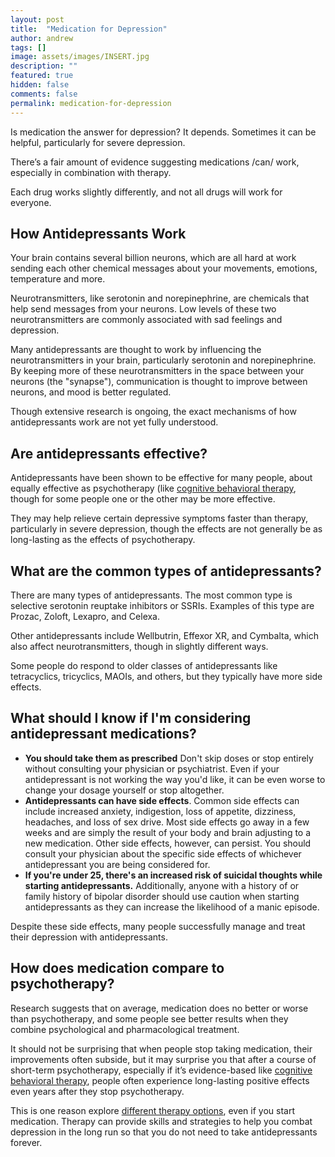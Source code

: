 ```yaml
---
layout: post
title:  "Medication for Depression"
author: andrew
tags: []
image: assets/images/INSERT.jpg
description: ""
featured: true
hidden: false
comments: false
permalink: medication-for-depression
---
```


Is medication the answer for depression? It depends. Sometimes it can be helpful, particularly for severe depression.

There’s a fair amount of evidence suggesting medications /can/ work, especially in combination with therapy.

Each drug works slightly differently, and not all drugs will work for everyone.

## How Antidepressants Work
Your brain contains several billion neurons, which are all hard at work sending each other chemical messages about your movements, emotions, temperature and more.

<amp-img alt="neurons in the brain" src="https://1317562338.rsc.cdn77.org/images/sess3/zg4b4RB.jpg" width="680" height="317" layout="responsive"></amp-img>

Neurotransmitters, like serotonin and norepinephrine, are chemicals that help send messages from your neurons. Low levels of these two neurotransmitters are commonly associated with sad feelings and depression.

Many antidepressants are thought to work by influencing the neurotransmitters in your brain, particularly serotonin and norepinephrine. By keeping more of these neurotransmitters in the space between your neurons (the "synapse"), communication is thought to improve between neurons, and mood is better regulated.

Though extensive research is ongoing, the exact mechanisms of how antidepressants work are not yet fully understood.
<amp-img alt="The inner workings of your astounding brain" src="https://1317562338.rsc.cdn77.org/images/sess3/O0hvVYI.png" width="550" height="401" layout="responsive"></amp-img>

## Are antidepressants effective?
Antidepressants have been shown to be effective for many people, about equally effective as psychotherapy (like [cognitive behavioral therapy](https://www.uplift.app/blog/what-is-cognitive-behavioral-therapy), though for some people one or the other may be more effective.

They may help relieve certain depressive symptoms faster than therapy, particularly in severe depression, though the effects are not generally be as long-lasting as the effects of psychotherapy.

## What are the common types of antidepressants?
There are many types of antidepressants. The most common type is selective serotonin reuptake inhibitors or SSRIs. Examples of this type are Prozac, Zoloft, Lexapro, and Celexa.

Other antidepressants include Wellbutrin, Effexor XR, and Cymbalta, which also affect neurotransmitters, though in slightly different ways.

Some people do respond to older classes of antidepressants like tetracyclics, tricyclics, MAOIs, and others, but they typically have more side effects.

## What should I know if I'm considering antidepressant medications?

- **You should take them as prescribed** Don't skip doses or stop entirely without consulting your physician or psychiatrist. Even if your antidepressant is not working the way you'd like, it can be even worse to change your dosage yourself or stop altogether.
- **Antidepressants can have side effects**. Common side effects can include increased anxiety, indigestion, loss of appetite, dizziness, headaches, and loss of sex drive. Most side effects go away in a few weeks and are simply the result of your body and brain adjusting to a new medication. Other side effects, however, can persist. You should consult your physician about the specific side effects of whichever antidepressant you are being considered for.
- **If you're under 25, there's an increased risk of suicidal thoughts while starting antidepressants.** Additionally, anyone with a history of or family history of bipolar disorder should use caution when starting antidepressants as they can increase the likelihood of a manic episode.

Despite these side effects, many people successfully manage and treat their depression with antidepressants.

## How does medication compare to psychotherapy?
Research suggests that on average, medication does no better or worse than psychotherapy, and some people see better results when they combine psychological and pharmacological treatment.

It should not be surprising that when people stop taking medication, their improvements often subside, but it may surprise you that after a course of short-term psychotherapy, especially if it’s evidence-based like [cognitive behavioral therapy](https://www.uplift.app/blog/what-is-cognitive-behavioral-therapy), people often experience long-lasting positive effects even years after they stop psychotherapy.

This is one reason explore [different therapy options](https://www.uplift.app/blog/types-of-therapy), even if you start medication. Therapy can provide skills and strategies to help you combat depression in the long run so that you do not need to take antidepressants forever.
